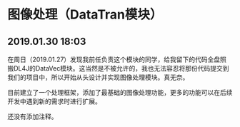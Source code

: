 # 图像处理（DataTran模块）
## 2019.01.30 18:03
在周日（2019.01.27）发现我前任负责这个模块的同学，给我留下的代码全盘照搬DL4J的DataVec模块。这当然是不被允许的，我也无法容忍将那份代码提交到我们的项目中，所以开始从头设计并实现图像处理模块。真无奈。

目前建立了一个处理框架，添加了最基础的图像处理功能，更多的功能可以在后续开发中遇到新的需求时进行扩展。

还没有添加注释。